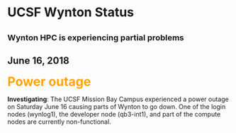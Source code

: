 # UCSF Wynton Status

<div class="alert alert-warning" role="alert" style="margin-top: 3ex; margin-bottom: 3ex; font-size: large;">
<strong>Wynton HPC is experiencing partial problems</strong>
</div>

## June 16, 2018

<span style="font-size: 200%; font-weight: bold; color: orange;">Power outage</span>

**Investigating**: The UCSF Mission Bay Campus experienced a power outage on Saturday June 16 causing parts of Wynton to go down.  One of the login nodes (wynlog1), the developer node (qb3-int1), and part of the compute nodes are currently non-functional.

